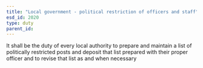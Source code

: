 ```yaml
---
title: "Local government - political restriction of officers and staff"
esd_id: 2020
type: duty
parent_id:  
---
```


It shall be the duty of every local authority to prepare and maintain a list of politically restricted posts and deposit that list prepared with their proper officer and to revise that list as and when necessary

